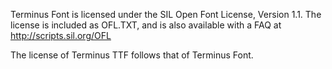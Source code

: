 Terminus Font is licensed under the SIL Open Font License, Version 1.1. The license is included as OFL.TXT, and is also available with a FAQ at http://scripts.sil.org/OFL

The license of Terminus TTF follows that of Terminus Font.
